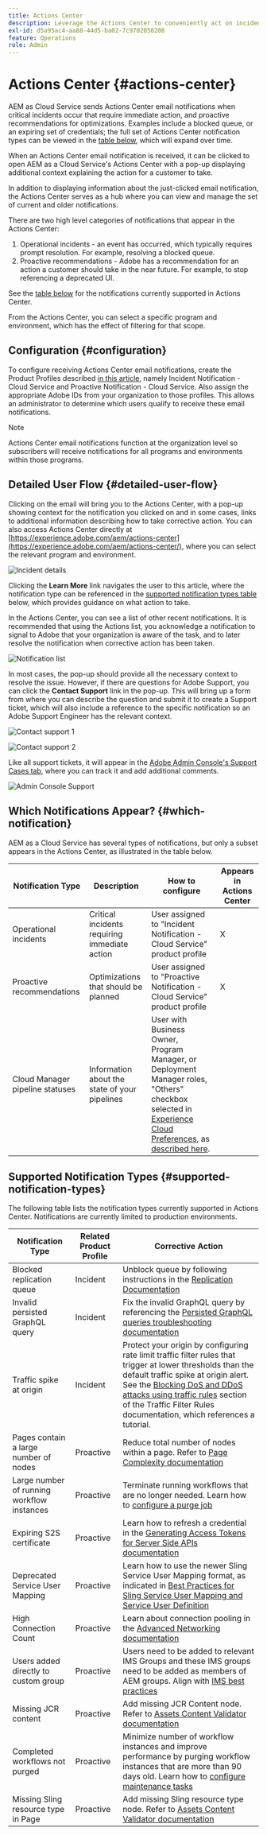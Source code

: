```yaml
---
title: Actions Center
description: Leverage the Actions Center to conveniently act on incidents and other important information
exl-id: d5a95ac4-aa88-44d5-ba02-7c9702050208
feature: Operations
role: Admin
---
```

# Actions Center {#actions-center}

AEM as Cloud Service sends Actions Center email notifications when critical incidents occur that require immediate action, and proactive recommendations for optimizations. Examples include a blocked queue, or an expiring set of credentials; the full set of Actions Center notification types can be viewed in the [table below](#supported-notification-types), which will expand over time.

When an Actions Center email notification is received, it can be clicked to open AEM as a Cloud Service's Actions Center with a pop-up displaying additional context explaining the action for a customer to take.

In addition to displaying information about the just-clicked email notification, the Actions Center serves as a hub where you can view and manage the set of current and older notifications. <!-- It can be accessed directly at the url TBD (Alexandru: I'm intentionally keeping it TBD for now so customers do not find it) -->

There are two high level categories of notifications that appear in the Actions Center:

1. Operational incidents - an event has occurred, which typically requires prompt resolution. For example, resolving a blocked queue.
1. Proactive recommendations - Adobe has a recommendation for an action a customer should take in the near future. For example, to stop referencing a deprecated UI.

See the [table below](#supported-notification-types) for the notifications currently supported in Actions Center.

From the Actions Center, you can select a specific program and environment, which has the effect of filtering for that scope.

## Configuration {#configuration}

To configure receiving Actions Center email notifications, create the Product Profiles described [in this article](/help/journey-onboarding/notification-profiles.md), namely Incident Notification - Cloud Service and Proactive Notification - Cloud Service. Also assign the appropriate Adobe IDs from your organization to those profiles. This allows an administrator to determine which users qualify to receive these email notifications.

>[!NOTE]
>Actions Center email notifications function at the organization level so subscribers will receive notifications for all programs and environments within those programs.

## Detailed User Flow {#detailed-user-flow}

Clicking on the email will bring you to the Actions Center, with a pop-up showing context for the notification you clicked on and in some cases, links to additional information describing how to take corrective action. You can also access Actions Center directly at [https://experience.adobe.com/aem/actions-center](https://experience.adobe.com/aem/actions-center/), where you can select the relevant program and environment.

![Incident details](/help/operations/assets/incident-details.png)

Clicking the **Learn More** link navigates the user to this article, where the notification type can be referenced in the [supported notification types table](#supported-notification-types) below, which provides guidance on what action to take.

In the Actions Center, you can see a list of other recent notifications. It is recommended that using the Actions list, you acknowledge a notification to signal to Adobe that your organization is aware of the task, and to later resolve the notification when corrective action has been taken.

![Notification list](/help/operations/assets/notification-list.png)

In most cases, the pop-up should provide all the necessary context to resolve the issue. However, if there are questions for Adobe Support, you can click the **Contact Support** link in the pop-up. This will bring up a form from where you can describe the question and submit it to create a Support ticket, which will also include a reference to the specific notification so an Adobe Support Engineer has the relevant context.

![Contact support 1](/help/operations/assets/contact-support1.png)

![Contact support 2](/help/operations/assets/contact-support2.png)

Like all support tickets, it will appear in the [Adobe Admin Console's Support Cases tab](https://helpx.adobe.com/enterprise/using/support-for-enterprise.html), where you can track it and add additional comments.

![Admin Console Support](/help/operations/assets/admin-console-support.png)

## Which Notifications Appear? {#which-notification}

AEM as a Cloud Service has several types of notifications, but only a subset appears in the Actions Center, as illustrated in the table below.

| Notification Type               | Description                                   | How to configure                                                                                                                                                                                                                                        | Appears in Actions Center | 
|---------------------------------|-----------------------------------------------|---------------------------------------------------------------------------------------------------------------------------------------------------------------------------------------------------------------------------------------------------------|---------------------------|
| Operational incidents           | Critical incidents requiring immediate action | User assigned to "Incident Notification - Cloud Service" product profile                                                                                                                                                                                | X                         |
| Proactive recommendations       | Optimizations that should be planned          | User assigned to "Proactive Notification - Cloud Service" product profile                                                                                                                                                                               | X                         |
| Cloud Manager pipeline statuses | Information about the state of your pipelines | User with Business Owner, Program Manager, or Deployment Manager roles, "Others" checkbox selected in [Experience Cloud Preferences](https://experience.adobe.com/preferences), as [described here](/help/implementing/cloud-manager/notifications.md). |                           |

## Supported Notification Types {#supported-notification-types}

The following table lists the notification types currently supported in Actions Center. Notifications are currently limited to production environments.

| Notification Type               | Related Product Profile | Corrective Action                                                                                                                                                                                                                                                                                                                                                                                               |
|---------------------------------|-------------------------|-----------------------------------------------------------------------------------------------------------------------------------------------------------------------------------------------------------------------------------------------------------------------------------------------------------------------------------------------------------------------------------------------------------------|
| Blocked replication queue       | Incident                | Unblock queue by following instructions in the [Replication Documentation](/help/operations/replication.md#troubleshooting)                                                                                                                                                                                                                                                                                     |
| Invalid persisted GraphQL query | Incident                | Fix the invalid GraphQL query by referencing the [Persisted GraphQL queries troubleshooting documentation](https://experienceleague.adobe.com/docs/experience-manager-cloud-service/content/headless/graphql-api/persisted-queries-troubleshoot.html)                                                                                                                                                           |
| Traffic spike at origin         | Incident                | Protect your origin by configuring rate limit traffic filter rules that trigger at lower thresholds than the default traffic spike at origin alert.  See the [Blocking DoS and DDoS attacks using traffic rules](/help/security/traffic-filter-rules-including-waf.md#blocking-dos-and-ddos-attacks-using-traffic-filter-rules) section of the Traffic Filter Rules documentation, which references a tutorial. |
|Pages contain a large number of nodes        | Proactive               | Reduce total number of nodes within a page. Refer to [Page Complexity documentation](https://experienceleague.adobe.com/en/docs/experience-manager-pattern-detection/table-of-contents/pcx)               | |
|Large number of running workflow instances           | Proactive             | Terminate running workflows that are no longer needed. Learn how to [configure a purge job](https://experienceleague.adobe.com/en/docs/experience-manager-cloud-service/content/operations/maintenance)              |               |
| Expiring S2S certificate        | Proactive               | Learn how to refresh a credential in the [Generating Access Tokens for Server Side APIs documentation](/help/implementing/developing/introduction/generating-access-tokens-for-server-side-apis.md#refresh-credentials)                                                                                                                                                                                         | High Connection Count           | Proactive               | Learn about connection pooling in [Connection Pooling alongside Advanced Networking documentation](/help/security/configuring-advanced-networking.md#connection-pooling-advanced-networking)                                                |
| Deprecated Service User Mapping | Proactive               | Learn how to use the newer Sling Service User Mapping format, as indicated in [Best Practices for Sling Service User Mapping and Service User Definition](https://experienceleague.adobe.com/en/docs/experience-manager-cloud-service/content/security/best-practices-for-sling-service-user-mapping-and-service-user-definition)                                                                               |
| High Connection Count           | Proactive               | Learn about connection pooling in the [Advanced Networking documentation](/help/security/configuring-advanced-networking.md#connection-pooling-advanced-networking)                                                                                                                                                                                                                                             |  |
|Users added directly to custom group           | Proactive           | Users need to be added to relevant IMS Groups and these IMS groups need to be added as members of AEM groups. Align with [IMS best practices](/help/security/ims-support.md)                                                                                                                                                                                                  | |
|Missing JCR content            | Proactive           | Add missing JCR Content node. Refer to [Assets Content Validator documentation](https://experienceleague.adobe.com/en/docs/experience-manager-pattern-detection/table-of-contents/acv)                                                                                                                                                                                                 | |
|Completed workflows not purged            | Proactive           | Minimize number of workflow instances and improve performance by purging workflow instances that are more than 90 days old. Learn how to [configure maintenance tasks](https://experienceleague.adobe.com/en/docs/experience-manager-cloud-service/content/operations/maintenance)                                                                                                                                                                                                 | |
|Missing Sling resource type in Page            | Proactive           | Add missing Sling resource type node. Refer to [Assets Content Validator documentation](https://experienceleague.adobe.com/en/docs/experience-manager-pattern-detection/table-of-contents/acv)                                                                                                                                                                                                 |
